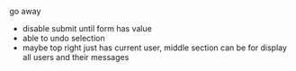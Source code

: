 go away

- disable submit until form has value
- able to undo selection
- maybe top right just has current user, middle section can be for display all users and their messages
